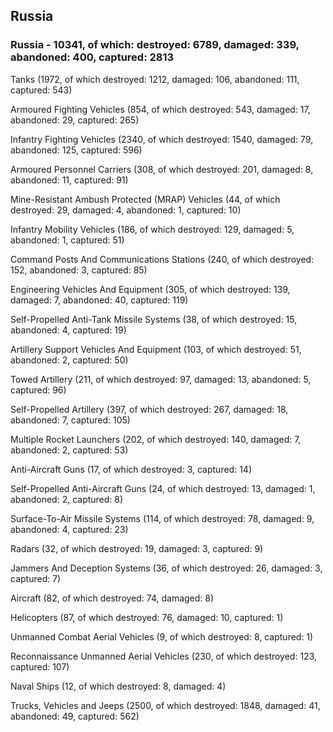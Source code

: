 
 
 ## Russia
 
 ### Russia - 10341, of which: destroyed: 6789, damaged: 339, abandoned: 400, captured: 2813

 

 

 Tanks (1972, of which destroyed: 1212, damaged: 106, abandoned: 111, captured: 543)

 Armoured Fighting Vehicles (854, of which destroyed: 543, damaged: 17, abandoned: 29, captured: 265)

 Infantry Fighting Vehicles (2340, of which destroyed: 1540, damaged: 79, abandoned: 125, captured: 596)

 Armoured Personnel Carriers (308, of which destroyed: 201, damaged: 8, abandoned: 11, captured: 91)

 Mine-Resistant Ambush Protected (MRAP) Vehicles (44, of which destroyed: 29, damaged: 4, abandoned: 1, captured: 10)

 Infantry Mobility Vehicles (186, of which destroyed: 129, damaged: 5, abandoned: 1, captured: 51)

 Command Posts And Communications Stations (240, of which destroyed: 152, abandoned: 3, captured: 85)

 Engineering Vehicles And Equipment (305, of which destroyed: 139, damaged: 7, abandoned: 40, captured: 119)

 Self-Propelled Anti-Tank Missile Systems (38, of which destroyed: 15, abandoned: 4, captured: 19)

 Artillery Support Vehicles And Equipment (103, of which destroyed: 51, abandoned: 2, captured: 50)

 Towed Artillery (211, of which destroyed: 97, damaged: 13, abandoned: 5, captured: 96)

 Self-Propelled Artillery (397, of which destroyed: 267, damaged: 18, abandoned: 7, captured: 105)

 Multiple Rocket Launchers (202, of which destroyed: 140, damaged: 7, abandoned: 2, captured: 53)

 Anti-Aircraft Guns (17, of which destroyed: 3, captured: 14)

 Self-Propelled Anti-Aircraft Guns (24, of which destroyed: 13, damaged: 1, abandoned: 2, captured: 8)

 Surface-To-Air Missile Systems (114, of which destroyed: 78, damaged: 9, abandoned: 4, captured: 23)

 Radars (32, of which destroyed: 19, damaged: 3, captured: 9)

 Jammers And Deception Systems (36, of which destroyed: 26, damaged: 3, captured: 7)

 Aircraft (82, of which destroyed: 74, damaged: 8)

 Helicopters (87, of which destroyed: 76, damaged: 10, captured: 1)

 Unmanned Combat Aerial Vehicles (9, of which destroyed: 8, captured: 1)

 Reconnaissance Unmanned Aerial Vehicles (230, of which destroyed: 123, captured: 107)

 Naval Ships (12, of which destroyed: 8, damaged: 4)

 Trucks, Vehicles and Jeeps (2500, of which destroyed: 1848, damaged: 41, abandoned: 49, captured: 562)

